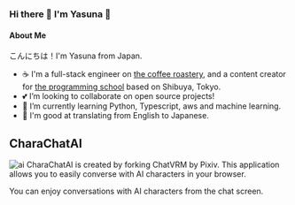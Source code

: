 ### Hi there 👋 I'm Yasuna 🤗
#### About Me
こんにちは！I'm Yasuna from Japan. 

- ☕ I'm a full-stack engineer on [the coffee roastery](https://fukusukecoffee.com/), and a content creator for [the programming school](https://github.com/we-b) based on Shibuya, Tokyo.
- 💕 I’m looking to collaborate on open source projects!
- 🤗 I’m currently learning Python, Typescript, aws and machine learning.
- 💬 I'm good at translating from English to Japanese.

## CharaChatAI
![ai](https://github.com/YasunaCoffee/CharaChatAI/assets/74343879/d5e3698f-1ebc-4809-9e81-cc07a8d07bfb)
CharaChatAI is created by forking ChatVRM by Pixiv.
This application allows you to easily converse with AI characters in your browser.

You can enjoy conversations with AI characters from the chat screen.
<!--
**YasunaCoffee/YasunaCoffee** is a ✨ _special_ ✨ repository because its `README.md` (this file) appears on your GitHub profile.

Here are some ideas to get you started:

- 🔭 I’m currently working on ...
- 🌱 I’m currently learning ...
- 👯 I’m looking to collaborate on ...
- 🤔 I’m looking for help with ...
- 💬 Ask me about ...
- 📫 How to reach me: ...
- 😄 Pronouns: ...
- ⚡ Fun fact: ...
-->

